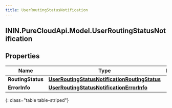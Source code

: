 ```yaml
---
title: UserRoutingStatusNotification
---
```

## ININ.PureCloudApi.Model.UserRoutingStatusNotification

## Properties

|Name | Type | Description | Notes|
|------------ | ------------- | ------------- | -------------|
| **RoutingStatus** | [**UserRoutingStatusNotificationRoutingStatus**](UserRoutingStatusNotificationRoutingStatus.html) |  | [optional] |
| **ErrorInfo** | [**UserRoutingStatusNotificationErrorInfo**](UserRoutingStatusNotificationErrorInfo.html) |  | [optional] |
{: class="table table-striped"}



